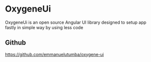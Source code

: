 # OxygeneUi

OxygeneUi is an open source Angular UI library designed to setup app fastly in simple way by using less code

## Github
https://github.com/emmanuelutumba/oxygene-ui
